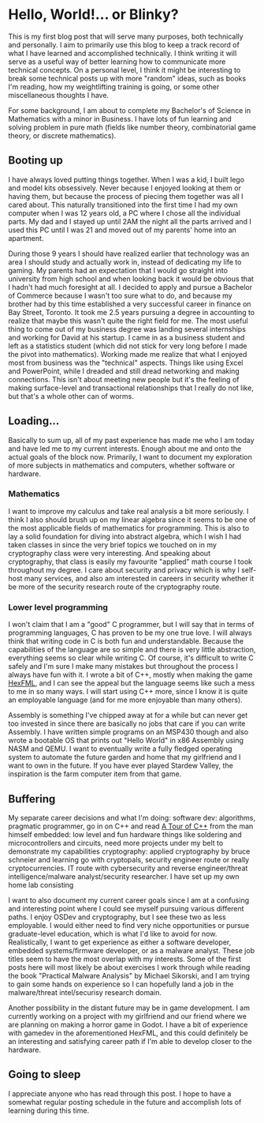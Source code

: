 # Hello, World!... or Blinky?

This is my first blog post that will serve many purposes, both technically and personally. I aim to primarily use this blog to keep a track record of what I have learned and accomplished technically. I think writing it will serve as a useful way of better learning how to communicate more technical concepts. On a personal level, I think it might be interesting to break some technical posts up with more "random" ideas, such as books I'm reading, how my weightlifting training is going, or some other miscellaneous thoughts I have. 

For some background, I am about to complete my Bachelor's of Science in Mathematics with a minor in Business. I have lots of fun learning and solving problem in pure math (fields like number theory, combinatorial game theory, or discrete mathematics). 

## Booting up

I have always loved putting things together. When I was a kid, I built lego and model kits obsessively. Never because I enjoyed looking at them or having them, but because the process of piecing them together was all I cared about. This naturally transitioned into the first time I had my own computer when I was 12 years old, a PC where I chose all the individual parts. My dad and I stayed up until 2AM the night all the parts arrived and I used this PC until I was 21 and moved out of my parents' home into an apartment. 

During those 9 years I should have realized earlier that technology was an area I should study and actually work in, instead of dedicating my life to gaming. My parents had an expectation that I would go straight into university from high school and when looking back it would be obvious that I hadn't had much foresight at all. I decided to apply and pursue a Bachelor of Commerce because I wasn't too sure what to do, and because my brother had by this time established a very successful career in finance on Bay Street, Toronto. It took me 2.5 years pursuing a degree in accounting to realize that maybe this wasn't quite the right field for me. The most useful thing to come out of my business degree was landing several internships and working for David at his startup. I came in as a business student and left as a statistics student (which did not stick for very long before I made the pivot into mathematics). Working made me realize that what I enjoyed most from business was the "technical" aspects. Things like using Excel and PowerPoint, while I dreaded and still dread networking and making connections. This isn't about meeting new people but it's the feeling of making surface-level and transactional relationships that I really do not like, but that's a whole other can of worms. 

## Loading...

Basically to sum up, all of my past experience has made me who I am today and have led me to my current interests. Enough about me and onto the actual goals of the block now. Primarily, I want to document my exploration of more subjects in mathematics and computers, whether software or hardware.

### Mathematics

I want to improve my calculus and take real analysis a bit more seriously. I think I also should brush up on my linear algebra since it seems to be one of the most applicable fields of mathematics for programming. This is also to lay a solid foundation for diving into abstract algebra, which I wish I had taken classes in since the very brief topics we touched on in my cryptography class were very interesting. And speaking about cryptography, that class is easily my favourite "applied" math course I took throughout my degree. I care about security and privacy which is why I self-host many services, and also am interested in careers in security whether it be more of the security research route of the cryptography route. 

### Lower level programming

I won't claim that I am a "good" C programmer, but I will say that in terms of programming languages, C has proven to be my one true love. I will always think that writing code in C is both fun and understandable. Because the capabilities of the language are so simple and there is very little abstraction, everything seems so clear while writing C. Of course, it's difficult to write C safely and I'm sure I make many mistakes but throughout the process I always have fun with it. I wrote a bit of C++, mostly when making the game [HexFML](), and I can see the appeal but the language seems like such a mess to me in so many ways. I will start using C++ more, since I know it is quite an employable language (and for me more enjoyable than many others). 

Assembly is something I've chipped away at for a while but can never get too invested in since there are basically no jobs that care if you can write Assembly. I have written simple programs on an MSP430 though and also wrote a bootable OS that prints out "Hello World" in x86 Assembly using NASM and QEMU. I want to eventually write a fully fledged operating system to automate the future garden and home that my girlfriend and I want to own in the future. If you have ever played Stardew Valley, the inspiration is the farm computer item from that game. 

## Buffering

My separate career decisions and what I'm doing:
software dev: algorithms, pragmatic programmer, go in on C++ and read [A Tour of C++]() from the man himself
embedded: low level and fun hardware things like soldering and microcontrollers and circuits, need more projects under my belt to demonstrate my capabilities
cryptography: applied cryptography by bruce schneier and learning go with cryptopals, security engineer route or really cryptocurrencies.
IT route with cybersecurity and reverse engineer/threat intelligence/malware analyst/security researcher. I have set up my own home lab consisting

I want to also document my current career goals since I am at a confusing and interesting point where I could see myself pursuing various different paths. I enjoy OSDev and cryptography, but I see these two as less employable. I would either need to find very niche opportunities or pursue graduate-level education, which is what I'd like to avoid for now. Realistically, I want to get experience as either a software developer, embedded systems/firmware developer, or as a malware analyst. These job titles seem to have the most overlap with my interests. Some of the first posts here will most likely be about exercises I work through while reading the book "Practical Malware Analysis" by Michael Sikorski, and I am trying to gain some hands on experience so I can hopefully land a job in the malware/threat intel/securisy research domain. 

Another possibility in the distant future may be in game development. I am currently working on a project with my girlfriend and our friend where we are planning on making a horror game in Godot. I have a bit of experience with gamedev in the aforementioned HexFML, and this could definitely be an interesting and satisfying career path if I'm able to develop closer to the hardware.

## Going to sleep

I appreciate anyone who has read through this post. I hope to have a somewhat regular posting schedule in the future and accomplish lots of learning during this time.
